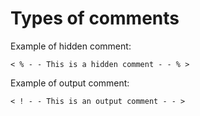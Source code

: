 # Types of comments

Example of hidden comment:

    < % - - This is a hidden comment - - % >

Example of output comment:

    < ! - - This is an output comment - - >
